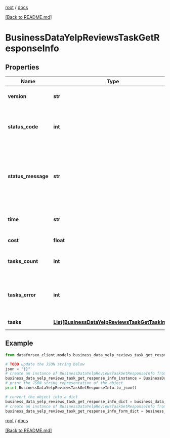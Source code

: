 [root](./../ "root") / [docs](./ "docs")

[[Back to README.md]](./../README.md "[Back to README.md]")

# BusinessDataYelpReviewsTaskGetResponseInfo

## Properties

Name | Type | Description | Notes
------------ | ------------- | ------------- | -------------
**version** | **str** | the current version of the API | [optional]
**status_code** | **int** | general status code you can find the full list of the response codes here | [optional]
**status_message** | **str** | general informational message you can find the full list of general informational messages here | [optional]
**time** | **str** | total execution time, seconds | [optional]
**cost** | **float** | total tasks cost, USD | [optional]
**tasks_count** | **int** | the number of tasks in the tasks array | [optional]
**tasks_error** | **int** | the number of tasks in the tasks array returned with an error | [optional]
**tasks** | [**List[BusinessDataYelpReviewsTaskGetTaskInfo]**](BusinessDataYelpReviewsTaskGetTaskInfo.md) | array of tasks | [optional]

## Example

```python
from dataforseo_client.models.business_data_yelp_reviews_task_get_response_info import BusinessDataYelpReviewsTaskGetResponseInfo

# TODO update the JSON string below
json = "{}"
# create an instance of BusinessDataYelpReviewsTaskGetResponseInfo from a JSON string
business_data_yelp_reviews_task_get_response_info_instance = BusinessDataYelpReviewsTaskGetResponseInfo.from_json(json)
# print the JSON string representation of the object
print BusinessDataYelpReviewsTaskGetResponseInfo.to_json()

# convert the object into a dict
business_data_yelp_reviews_task_get_response_info_dict = business_data_yelp_reviews_task_get_response_info_instance.to_dict()
# create an instance of BusinessDataYelpReviewsTaskGetResponseInfo from a dict
business_data_yelp_reviews_task_get_response_info_form_dict = business_data_yelp_reviews_task_get_response_info.from_dict(business_data_yelp_reviews_task_get_response_info_dict)
```

  

[root](./../ "root") / [docs](./ "docs")

[[Back to README.md]](./../README.md "[Back to README.md]")